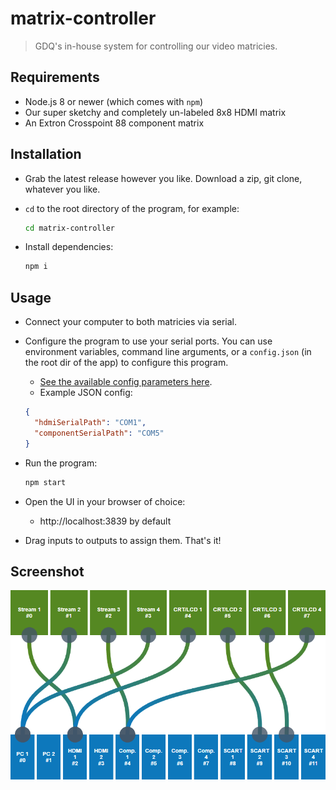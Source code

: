 # matrix-controller

> GDQ's in-house system for controlling our video matricies.

## Requirements

- Node.js 8 or newer (which comes with `npm`)
- Our super sketchy and completely un-labeled 8x8 HDMI matrix
- An Extron Crosspoint 88 component matrix

## Installation

- Grab the latest release however you like. Download a zip, git clone, whatever you like.
- `cd` to the root directory of the program, for example:

	```bash
	cd matrix-controller
	```

- Install dependencies:

	```bash
	npm i
	```
	
## Usage

- Connect your computer to both matricies via serial.
- Configure the program to use your serial ports. You can use environment variables, command line arguments, or a `config.json` (in the root dir of the app) to configure this program.
	- [See the available config parameters here](https://github.com/GamesDoneQuick/matrix-controller/blob/master/src/config.ts).
	- Example JSON config:
	
	```json
	{
      "hdmiSerialPath": "COM1",
      "componentSerialPath": "COM5"
	}
	```
- Run the program:

	```bash
	npm start
	```
	
- Open the UI in your browser of choice:
	- http://localhost:3839 by default
- Drag inputs to outputs to assign them. That's it!

## Screenshot
![Screenshot](screenshot.png)
